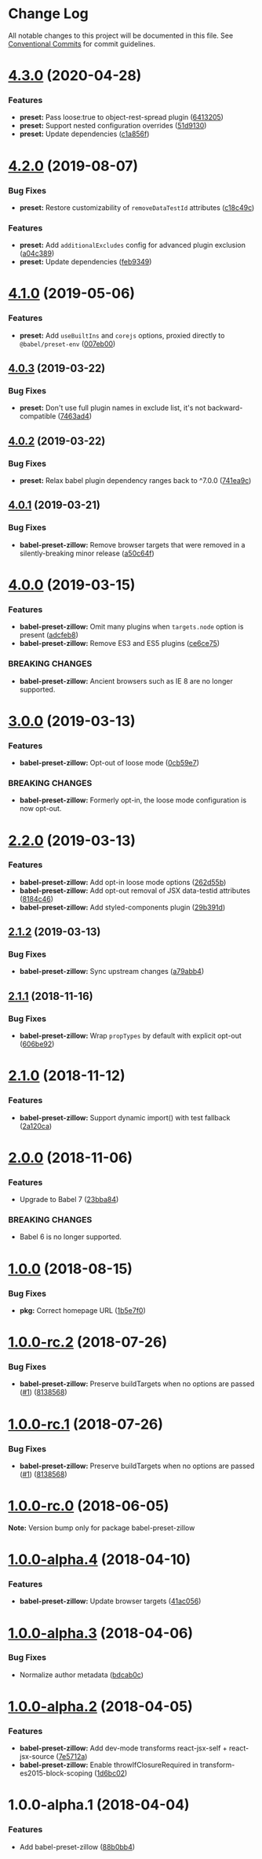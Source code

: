 # Change Log

All notable changes to this project will be documented in this file.
See [Conventional Commits](https://conventionalcommits.org) for commit guidelines.

# [4.3.0](https://github.com/zillow/javascript/compare/babel-preset-zillow@4.2.0...babel-preset-zillow@4.3.0) (2020-04-28)


### Features

* **preset:** Pass loose:true to object-rest-spread plugin ([6413205](https://github.com/zillow/javascript/commit/6413205bb92b681477333cd6009145cdaa65c054))
* **preset:** Support nested configuration overrides ([51d9130](https://github.com/zillow/javascript/commit/51d913092105f985ea039cb5ef4544b6da4f2e3b))
* **preset:** Update dependencies ([c1a856f](https://github.com/zillow/javascript/commit/c1a856f12e3c6a4933b1bc32c1995c9069deb53e))





# [4.2.0](https://github.com/zillow/javascript/compare/babel-preset-zillow@4.1.0...babel-preset-zillow@4.2.0) (2019-08-07)


### Bug Fixes

* **preset:** Restore customizability of `removeDataTestId` attributes ([c18c49c](https://github.com/zillow/javascript/commit/c18c49c))


### Features

* **preset:** Add `additionalExcludes` config for advanced plugin exclusion ([a04c389](https://github.com/zillow/javascript/commit/a04c389))
* **preset:** Update dependencies ([feb9349](https://github.com/zillow/javascript/commit/feb9349))





# [4.1.0](https://github.com/zillow/javascript/compare/babel-preset-zillow@4.0.3...babel-preset-zillow@4.1.0) (2019-05-06)


### Features

* **preset:** Add `useBuiltIns` and `corejs` options, proxied directly to `@babel/preset-env` ([007eb00](https://github.com/zillow/javascript/commit/007eb00))





## [4.0.3](https://github.com/zillow/javascript/compare/babel-preset-zillow@4.0.2...babel-preset-zillow@4.0.3) (2019-03-22)


### Bug Fixes

* **preset:** Don't use full plugin names in exclude list, it's not backward-compatible ([7463ad4](https://github.com/zillow/javascript/commit/7463ad4))





## [4.0.2](https://github.com/zillow/javascript/compare/babel-preset-zillow@4.0.1...babel-preset-zillow@4.0.2) (2019-03-22)


### Bug Fixes

* **preset:** Relax babel plugin dependency ranges back to ^7.0.0 ([741ea9c](https://github.com/zillow/javascript/commit/741ea9c))





## [4.0.1](https://github.com/zillow/javascript/compare/babel-preset-zillow@4.0.0...babel-preset-zillow@4.0.1) (2019-03-21)


### Bug Fixes

* **babel-preset-zillow:** Remove browser targets that were removed in a silently-breaking minor release ([a50c64f](https://github.com/zillow/javascript/commit/a50c64f))





# [4.0.0](https://github.com/zillow/javascript/compare/babel-preset-zillow@3.0.0...babel-preset-zillow@4.0.0) (2019-03-15)


### Features

* **babel-preset-zillow:** Omit many plugins when `targets.node` option is present ([adcfeb8](https://github.com/zillow/javascript/commit/adcfeb8))
* **babel-preset-zillow:** Remove ES3 and ES5 plugins ([ce6ce75](https://github.com/zillow/javascript/commit/ce6ce75))


### BREAKING CHANGES

* **babel-preset-zillow:** Ancient browsers such as IE 8 are no longer supported.





# [3.0.0](https://github.com/zillow/javascript/compare/babel-preset-zillow@2.2.0...babel-preset-zillow@3.0.0) (2019-03-13)


### Features

* **babel-preset-zillow:** Opt-out of loose mode ([0cb59e7](https://github.com/zillow/javascript/commit/0cb59e7))


### BREAKING CHANGES

* **babel-preset-zillow:** Formerly opt-in, the loose mode configuration is now opt-out.





# [2.2.0](https://github.com/zillow/javascript/compare/babel-preset-zillow@2.1.2...babel-preset-zillow@2.2.0) (2019-03-13)


### Features

* **babel-preset-zillow:** Add opt-in loose mode options ([262d55b](https://github.com/zillow/javascript/commit/262d55b))
* **babel-preset-zillow:** Add opt-out removal of JSX data-testid attributes ([8184c46](https://github.com/zillow/javascript/commit/8184c46))
* **babel-preset-zillow:** Add styled-components plugin ([29b391d](https://github.com/zillow/javascript/commit/29b391d))





## [2.1.2](https://github.com/zillow/javascript/compare/babel-preset-zillow@2.1.1...babel-preset-zillow@2.1.2) (2019-03-13)


### Bug Fixes

* **babel-preset-zillow:** Sync upstream changes ([a79abb4](https://github.com/zillow/javascript/commit/a79abb4))





## [2.1.1](https://github.com/zillow/javascript/compare/babel-preset-zillow@2.1.0...babel-preset-zillow@2.1.1) (2018-11-16)


### Bug Fixes

* **babel-preset-zillow:** Wrap `propTypes` by default with explicit opt-out ([606be92](https://github.com/zillow/javascript/commit/606be92))





# [2.1.0](https://github.com/zillow/javascript/compare/babel-preset-zillow@2.0.0...babel-preset-zillow@2.1.0) (2018-11-12)


### Features

* **babel-preset-zillow:** Support dynamic import() with test fallback ([2a120ca](https://github.com/zillow/javascript/commit/2a120ca))





# [2.0.0](https://github.com/zillow/javascript/compare/babel-preset-zillow@1.0.0...babel-preset-zillow@2.0.0) (2018-11-06)


### Features

* Upgrade to Babel 7 ([23bba84](https://github.com/zillow/javascript/commit/23bba84))


### BREAKING CHANGES

* Babel 6 is no longer supported.





<a name="1.0.0"></a>
# [1.0.0](https://github.com/zillow/javascript/compare/babel-preset-zillow@1.0.0-rc.2...babel-preset-zillow@1.0.0) (2018-08-15)


### Bug Fixes

* **pkg:** Correct homepage URL ([1b5e7f0](https://github.com/zillow/javascript/commit/1b5e7f0))





<a name="1.0.0-rc.2"></a>
# [1.0.0-rc.2](https://github.com/zillow/javascript/compare/babel-preset-zillow@1.0.0-rc.0...babel-preset-zillow@1.0.0-rc.2) (2018-07-26)


### Bug Fixes

* **babel-preset-zillow:** Preserve buildTargets when no options are passed ([#1](https://github.com/zillow/javascript/issues/1)) ([8138568](https://github.com/zillow/javascript/commit/8138568))





<a name="1.0.0-rc.1"></a>
# [1.0.0-rc.1](https://github.com/zillow/javascript/compare/babel-preset-zillow@1.0.0-rc.0...babel-preset-zillow@1.0.0-rc.1) (2018-07-26)


### Bug Fixes

* **babel-preset-zillow:** Preserve buildTargets when no options are passed ([#1](https://github.com/zillow/javascript/issues/1)) ([8138568](https://github.com/zillow/javascript/commit/8138568))





<a name="1.0.0-rc.0"></a>
# [1.0.0-rc.0](https://github.com/zillow/javascript/compare/babel-preset-zillow@1.0.0-alpha.4...babel-preset-zillow@1.0.0-rc.0) (2018-06-05)

**Note:** Version bump only for package babel-preset-zillow





<a name="1.0.0-alpha.4"></a>
# [1.0.0-alpha.4](https://github.com/zillow/javascript/compare/babel-preset-zillow@1.0.0-alpha.3...babel-preset-zillow@1.0.0-alpha.4) (2018-04-10)


### Features

* **babel-preset-zillow:** Update browser targets ([41ac056](https://github.com/zillow/javascript/commit/41ac056))





<a name="1.0.0-alpha.3"></a>
# [1.0.0-alpha.3](https://github.com/zillow/javascript/compare/babel-preset-zillow@1.0.0-alpha.2...babel-preset-zillow@1.0.0-alpha.3) (2018-04-06)


### Bug Fixes

* Normalize author metadata ([bdcab0c](https://github.com/zillow/javascript/commit/bdcab0c))





<a name="1.0.0-alpha.2"></a>
# [1.0.0-alpha.2](https://github.com/zillow/javascript/compare/babel-preset-zillow@1.0.0-alpha.1...babel-preset-zillow@1.0.0-alpha.2) (2018-04-05)


### Features

* **babel-preset-zillow:** Add dev-mode transforms react-jsx-self + react-jsx-source ([7e5712a](https://github.com/zillow/javascript/commit/7e5712a))
* **babel-preset-zillow:** Enable throwIfClosureRequired in transform-es2015-block-scoping ([1d6bc02](https://github.com/zillow/javascript/commit/1d6bc02))





<a name="1.0.0-alpha.1"></a>
# 1.0.0-alpha.1 (2018-04-04)


### Features

* Add babel-preset-zillow ([88b0bb4](https://github.com/zillow/javascript/commit/88b0bb4))
